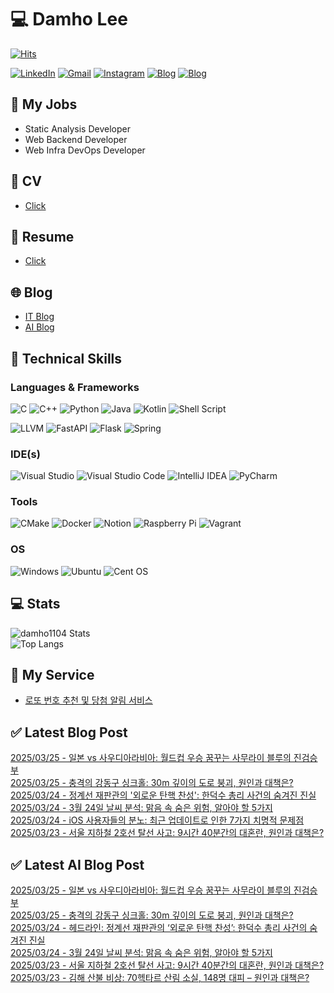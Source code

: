 
# 💻 Damho Lee

[![Hits](https://hits.seeyoufarm.com/api/count/incr/badge.svg?url=https%3A%2F%2Fgithub.com%2Fdamho1104&count_bg=%233D9CC8&title_bg=%23555555&icon=&icon_color=%23E7E7E7&title=hits&edge_flat=false)](https://hits.seeyoufarm.com)  

[![LinkedIn](https://img.shields.io/badge/Linkedin-%230077B5.svg?style=flat&logo=linkedin&logoColor=white)](https://www.linkedin.com/in/damho1104/)
[![Gmail](https://img.shields.io/badge/Gmail-D14836?style=flat&logo=gmail&logoColor=white)](mailto:damho1104@gmail.com)
[![Instagram](https://img.shields.io/badge/Instargram-%23E4405F.svg?style=flat&logo=Instagram&logoColor=white)](https://www.instagram.com/damho1104/)
[![Blog](https://img.shields.io/badge/Blog-%23000000.svg?style=flat&logo=Tistory&logoColor=white)](https://dmomo.co.kr/)
[![Blog](https://img.shields.io/badge/Blog-%23000000.svg?style=flat&logo=WordPress&logoColor=white)](https://blog.ai.dmomo.co.kr/)

## 📃 My Jobs
- Static Analysis Developer
- Web Backend Developer
- Web Infra DevOps Developer

## 📰 CV
- [Click](https://resume.dmomo.net/damho.lee/resume)  

## 📘 Resume
- [Click](https://damho1104.notion.site/8af3191b9815406d95708d9a0cea5a9e)  

## 🌐 Blog
- [IT Blog](https://dmomo.co.kr/)
- [AI Blog](https://blog.ai.dmomo.co.kr/)

## 💪 Technical Skills
### Languages & Frameworks
![C](https://img.shields.io/badge/c-%2300599C.svg?style=flat&logo=c&logoColor=white)
![C++](https://img.shields.io/badge/c++-%2300599C.svg?style=flat&logo=c%2B%2B&logoColor=white)
![Python](https://img.shields.io/badge/Python-3776AB.svg?&style=flat&logo=Python&logoColor=white)
![Java](https://img.shields.io/badge/java-%23ED8B00.svg?style=flat&logo=openjdk&logoColor=white)
![Kotlin](https://img.shields.io/badge/Kotlin-%237F52FF.svg?style=flat&logo=Kotlin&logoColor=white)
![Shell Script](https://img.shields.io/badge/Shell_script-%23121011.svg?style=flat&logo=gnu-bash&logoColor=white)  
  
![LLVM](https://img.shields.io/badge/LLVM/Clang-000B1D.svg?&style=flat&logo=LLVM&logoColor=white)
![FastAPI](https://img.shields.io/badge/FastAPI-005571?style=flat&logo=fastapi)
![Flask](https://img.shields.io/badge/Flask-%23000.svg?style=flat&logo=flask&logoColor=white)
![Spring](https://img.shields.io/badge/Springboot-%236DB33F.svg?style=flat&logo=spring&logoColor=white)
  
  
### IDE(s)
![Visual Studio](https://img.shields.io/badge/Visual%20Studio-5C2D91.svg?style=flat&logo=visual-studio&logoColor=white) 
![Visual Studio Code](https://img.shields.io/badge/Visual%20Studio%20Code-0078d7.svg?style=flat&logo=visual-studio-code&logoColor=white)
![IntelliJ IDEA](https://img.shields.io/badge/IntelliJIDEA-000000.svg?style=flat&logo=intellij-idea&logoColor=white) 
![PyCharm](https://img.shields.io/badge/PyCharm-143?style=flat&logo=pycharm&logoColor=black&color=black&labelColor=green) 


### Tools
![CMake](https://img.shields.io/badge/CMake-%23008FBA.svg?style=flat&logo=cmake&logoColor=white)
![Docker](https://img.shields.io/badge/docker-%230db7ed.svg?style=flat&logo=docker&logoColor=white)
![Notion](https://img.shields.io/badge/Notion-%23000000.svg?style=flat&logo=notion&logoColor=white)
![Raspberry Pi](https://img.shields.io/badge/-RaspberryPi-C51A4A?style=flat&logo=Raspberry-Pi)
![Vagrant](https://img.shields.io/badge/Vagrant-%231563FF.svg?style=flat&logo=vagrant&logoColor=white)


### OS
![Windows](https://img.shields.io/badge/Windows-0078D6?style=flat&logo=windows&logoColor=white)
![Ubuntu](https://img.shields.io/badge/Ubuntu-E95420?style=flat&logo=ubuntu&logoColor=white)
![Cent OS](https://img.shields.io/badge/Cent%20OS-002260?style=flat&logo=centos&logoColor=F0F0F0)


## :computer: Stats
![damho1104 Stats](https://github-readme-stats.vercel.app/api?username=damho1104&hide=issues&show_icons=true&theme=dark)  
![Top Langs](https://github-readme-stats.vercel.app/api/top-langs/?username=damho1104&layout=compact&theme=dark)


## 📣 My Service
- [로또 번호 추천 및 당첨 알림 서비스](https://lotto.dmomo.co.kr/)  


## ✅ Latest Blog Post

[2025/03/25 - 일본 vs 사우디아라비아: 월드컵 우승 꿈꾸는 사무라이 블루의 진검승부](https://dmomo.co.kr/234) <br/>
[2025/03/25 - 충격의 강동구 싱크홀: 30m 깊이의 도로 붕괴, 원인과 대책은?](https://dmomo.co.kr/233) <br/>
[2025/03/24 - 정계선 재판관의 '외로운 탄핵 찬성': 한덕수 총리 사건의 숨겨진 진실](https://dmomo.co.kr/232) <br/>
[2025/03/24 - 3월 24일 날씨 분석: 맑음 속 숨은 위험, 알아야 할 5가지](https://dmomo.co.kr/231) <br/>
[2025/03/24 - iOS 사용자들의 분노: 최근 업데이트로 인한 7가지 치명적 문제점](https://dmomo.co.kr/230) <br/>
[2025/03/23 - 서울 지하철 2호선 탈선 사고: 9시간 40분간의 대혼란, 원인과 대책은?](https://dmomo.co.kr/229) <br/>

## ✅ Latest AI Blog Post
[2025/03/25 - 일본 vs 사우디아라비아: 월드컵 우승 꿈꾸는 사무라이 블루의 진검승부](https://blog.ai.dmomo.co.kr/trend/1375) <br/>
[2025/03/25 - 충격의 강동구 싱크홀: 30m 깊이의 도로 붕괴, 원인과 대책은?](https://blog.ai.dmomo.co.kr/trend/1371) <br/>
[2025/03/24 - 헤드라인: 정계선 재판관의 ‘외로운 탄핵 찬성’: 한덕수 총리 사건의 숨겨진 진실](https://blog.ai.dmomo.co.kr/trend/1368) <br/>
[2025/03/24 - 3월 24일 날씨 분석: 맑음 속 숨은 위험, 알아야 할 5가지](https://blog.ai.dmomo.co.kr/trend/1365) <br/>
[2025/03/23 - 서울 지하철 2호선 탈선 사고: 9시간 40분간의 대혼란, 원인과 대책은?](https://blog.ai.dmomo.co.kr/trend/1362) <br/>
[2025/03/23 - 김해 산불 비상: 70헥타르 산림 소실, 148명 대피 – 원인과 대책은?](https://blog.ai.dmomo.co.kr/trend/1359) <br/>
